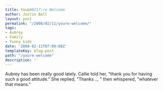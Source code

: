```yaml
---
title: You&#8217;re Welcome
author: Justin Ball
layout: post
permalink: "/2008/02/11/youre-welcome/"
tags:
- Aubrey
- Family
- funny kids
date: '2008-02-11T07:00:00Z'
templateKey: blog-post
path: "/youre-welcome"
description: ''
---
```


Aubrey has been really good lately. Callie told her, "thank you for having such a good attitude." She replied, "Thanks .., " then whispered, "whatever that means."
